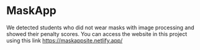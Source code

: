 # MaskApp
We detected students who did not wear masks with image processing and showed their penalty scores.
You can access the website in this project using this link
https://maskappsite.netlify.app/
